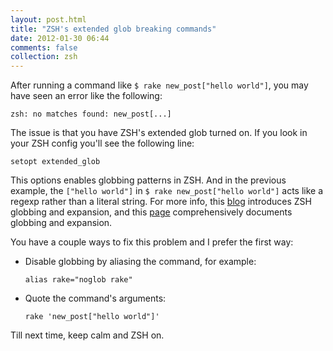 ```yaml
---
layout: post.html
title: "ZSH's extended glob breaking commands"
date: 2012-01-30 06:44
comments: false
collection: zsh
---
```


After running a command like `$ rake new_post["hello world"]`, you may have seen an error like the following:

```
zsh: no matches found: new_post[...]
```

The issue is that you have ZSH's extended glob turned on. If you look in your ZSH config you'll see the following line:

```
setopt extended_glob
```

This options enables globbing patterns in ZSH. And in the previous example, the `["hello world"]` in
`$ rake new_post["hello world"]` acts like a regexp rather than a literal string. For more info,
this [blog](https://www.refining-linux.org/archives/37-ZSH-Gem-2-Extended-globbing-and-expansion.html)
introduces ZSH globbing and expansion, and this
[page](http://zsh.sourceforge.net/Doc/Release/Expansion.html) comprehensively documents globbing and expansion.

You have a couple ways to fix this problem and I prefer the first way:

- Disable globbing by aliasing the command, for example:
    ```
    alias rake="noglob rake"
    ```
- Quote the command's arguments:
    ```
    rake 'new_post["hello world"]'
    ```
Till next time, keep calm and ZSH on.
